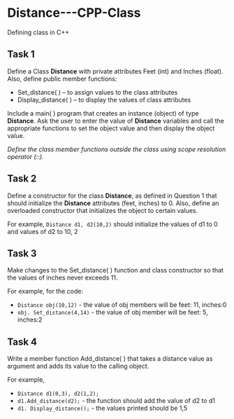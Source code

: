 # Distance---CPP-Class
Defining class in C++

## Task 1
Define a Class **Distance** with private attributes Feet (int) and Inches (float). Also, define public member functions:
  * Set_distance( ) – to assign values to the class attributes
  * Display_distance( ) – to display the values of class attributes

Include a main( ) program that creates an instance (object) of type **Distance**. Ask the user to enter the value of **Distance** variables and call the appropriate functions to set the object value and then display the object value.

*Define the class member functions outside the class using scope resolution operator (::).*
## Task 2
Define a constructor for the class **Distance**, as defined in Question 1 that should initialize the **Distance** attributes (feet, inches) to 0. Also, define an overloaded constructor that initializes the object to certain values.

For example, ```Distance d1, d2(10,2)``` should initialize the values of d1 to 0 and values of d2 to 10, 2
## Task 3
Make changes to the Set_distance( ) function and class constructor so that the values of inches never exceeds 11.

For example, for the code:
  * ```Distance obj(10,12)``` - the value of obj members will be feet: 11, inches:0
  * ```obj. Set_distance(4,14)``` - the value of obj member will be feet: 5, inches:2
## Task 4
Write a member function Add_distance( ) that takes a distance value as argument and adds its value to the calling object.

For example,
  * ```Distance d1(0,3), d2(1,2);```
  * ```d1.Add_distance(d2);``` - the function should add the value of d2 to d1
  * ```d1. Display_distance();``` - the values printed should be 1,5
